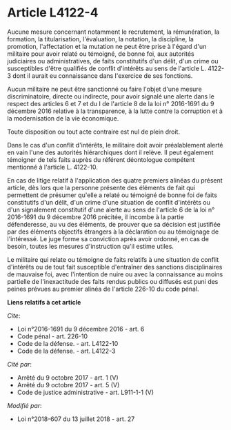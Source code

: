 # Article L4122-4

Aucune mesure concernant notamment le recrutement, la rémunération, la formation, la titularisation, l'évaluation, la
notation, la discipline, la promotion, l'affectation et la mutation ne peut être prise à l'égard d'un militaire pour avoir
relaté ou témoigné, de bonne foi, aux autorités judiciaires ou administratives, de faits constitutifs d'un délit, d'un crime
ou susceptibles d'être qualifiés de conflit d'intérêts au sens de l'article L. 4122-3 dont il aurait eu connaissance dans
l'exercice de ses fonctions.

Aucun militaire ne peut être sanctionné ou faire l'objet d'une mesure discriminatoire, directe ou indirecte, pour avoir
signalé une alerte dans le respect des articles 6 et 7 et du I de l'article 8 de la loi n° 2016-1691 du 9 décembre 2016
relative à la transparence, à la lutte contre la corruption et à la modernisation de la vie économique.

Toute disposition ou tout acte contraire est nul de plein droit.

Dans le cas d'un conflit d'intérêts, le militaire doit avoir préalablement alerté en vain l'une des autorités hiérarchiques
dont il relève. Il peut également témoigner de tels faits auprès du référent déontologue compétent mentionné à l'article L.
4122-10.

En cas de litige relatif à l'application des quatre premiers alinéas du présent article, dès lors que la personne présente
des éléments de fait qui permettent de présumer qu'elle a relaté ou témoigné de bonne foi de faits constitutifs d'un délit,
d'un crime d'une situation de conflit d'intérêts ou d'un signalement constitutif d'une alerte au sens de l'article 6 de la
loi n° 2016-1691 du 9 décembre 2016 précitée, il incombe à la partie défenderesse, au vu des éléments, de prouver que sa
décision est justifiée par des éléments objectifs étrangers à la déclaration ou au témoignage de l'intéressé. Le juge forme
sa conviction après avoir ordonné, en cas de besoin, toutes les mesures d'instruction qu'il estime utiles.

Le militaire qui relate ou témoigne de faits relatifs à une situation de conflit d'intérêts ou de tout fait susceptible
d'entraîner des sanctions disciplinaires de mauvaise foi, avec l'intention de nuire ou avec la connaissance au moins
partielle de l'inexactitude des faits rendus publics ou diffusés est puni des peines prévues au premier alinéa de l'article
226-10 du code pénal.

**Liens relatifs à cet article**

_Cite_:

  - Loi n°2016-1691 du 9 décembre 2016 - art. 6
  - Code pénal - art. 226-10
  - Code de la défense. - art. L4122-10
  - Code de la défense. - art. L4122-3

_Cité par_:

  - Arrêté du 9 octobre 2017 - art. 1 (V)
  - Arrêté du 9 octobre 2017 - art. 5 (V)
  - Code de justice administrative - art. L911-1-1 (V)

_Modifié par_:

  - Loi n°2018-607 du 13 juillet 2018 - art. 27
